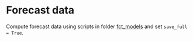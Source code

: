 # Forecast data

Compute forecast data using scripts in folder [fct_models](../../../scripts/fct_models) and set `save_full = True`.


